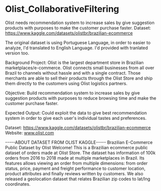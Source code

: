 # Olist_CollaborativeFiltering
Olist needs recommendation system to increase sales by give suggestion products with purposes to make the customer purchase faster. Dataset: https://www.kaggle.com/datasets/olistbr/brazilian-ecommerce

The original dataset is using Portuguese Language, in order to easier to analyze, I'd translated to English Language. I'd provided with tranlated version too.

Background Project:
Olist is the largest department store in Brazilian marketplaces/e-commerce. Olist connects small businesses from all over Brazil to channels without hassle and with a single contract. Those merchants are able to sell their products through the Olist Store and ship them directly to the customers using Olist logistics partners.

Objective:
Build recommendation system to increase sales by give suggestion products with purposes to reduce browsing time and make the customer purchase faster.

Expected Output:
Could exploit the data to give best recommendation system in order to give each user's individual tastes and preferences.

Dataset: https://www.kaggle.com/datasets/olistbr/brazilian-ecommerce Website: www.olist.com


-----ABOUT DATASET FROM OLIST KAGGLE-----
Brazilian E-Commerce Public Dataset by Olist
Welcome! This is a Brazilian ecommerce public dataset of orders made at Olist Store. The dataset has information of 100k orders from 2016 to 2018 made at multiple marketplaces in Brazil. Its features allows viewing an order from multiple dimensions: from order status, price, payment and freight performance to customer location, product attributes and finally reviews written by customers. We also released a geolocation dataset that relates Brazilian zip codes to lat/lng coordinates.
